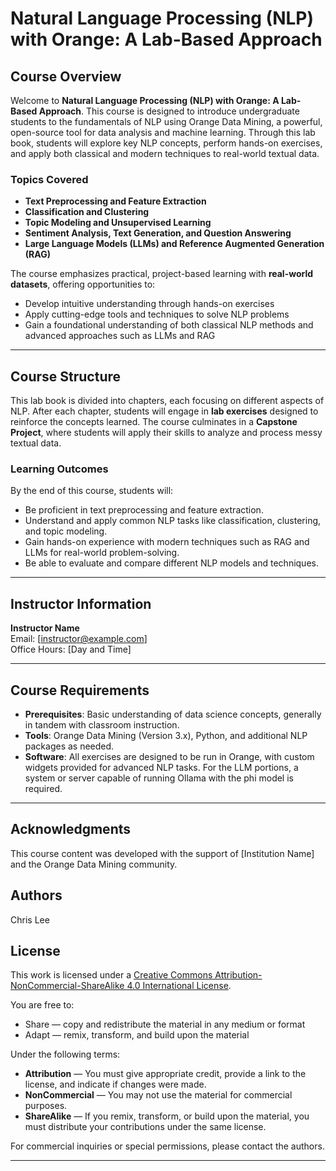 # Natural Language Processing (NLP) with Orange: A Lab-Based Approach

## Course Overview

Welcome to **Natural Language Processing (NLP) with Orange: A Lab-Based Approach**. This course is designed to introduce undergraduate students to the fundamentals of NLP using Orange Data Mining, a powerful, open-source tool for data analysis and machine learning. Through this lab book, students will explore key NLP concepts, perform hands-on exercises, and apply both classical and modern techniques to real-world textual data.

### Topics Covered

- **Text Preprocessing and Feature Extraction**
- **Classification and Clustering**
- **Topic Modeling and Unsupervised Learning**
- **Sentiment Analysis, Text Generation, and Question Answering**
- **Large Language Models (LLMs) and Reference Augmented Generation (RAG)**

The course emphasizes practical, project-based learning with **real-world datasets**, offering opportunities to:

- Develop intuitive understanding through hands-on exercises
- Apply cutting-edge tools and techniques to solve NLP problems
- Gain a foundational understanding of both classical NLP methods and advanced approaches such as LLMs and RAG

---

## Course Structure

This lab book is divided into chapters, each focusing on different aspects of NLP. After each chapter, students will engage in **lab exercises** designed to reinforce the concepts learned. The course culminates in a **Capstone Project**, where students will apply their skills to analyze and process messy textual data.

### Learning Outcomes
By the end of this course, students will:

- Be proficient in text preprocessing and feature extraction.
- Understand and apply common NLP tasks like classification, clustering, and topic modeling.
- Gain hands-on experience with modern techniques such as RAG and LLMs for real-world problem-solving.
- Be able to evaluate and compare different NLP models and techniques.

---

## Instructor Information

**Instructor Name**  
Email: [instructor@example.com]  
Office Hours: [Day and Time]

---

## Course Requirements

- **Prerequisites**: Basic understanding of data science concepts, generally in tandem with classroom instruction.
- **Tools**: Orange Data Mining (Version 3.x), Python, and additional NLP packages as needed.
- **Software**: All exercises are designed to be run in Orange, with custom widgets provided for advanced NLP tasks. For the LLM portions, a system or server capable of running Ollama with the phi model is required.

---

## Acknowledgments

This course content was developed with the support of [Institution Name] and the Orange Data Mining community.

## Authors

Chris Lee

## License

This work is licensed under a [Creative Commons Attribution-NonCommercial-ShareAlike 4.0 International License](https://creativecommons.org/licenses/by-nc-sa/4.0/).

You are free to:
- Share — copy and redistribute the material in any medium or format
- Adapt — remix, transform, and build upon the material

Under the following terms:
- **Attribution** — You must give appropriate credit, provide a link to the license, and indicate if changes were made.
- **NonCommercial** — You may not use the material for commercial purposes.
- **ShareAlike** — If you remix, transform, or build upon the material, you must distribute your contributions under the same license.

For commercial inquiries or special permissions, please contact the authors.

---

